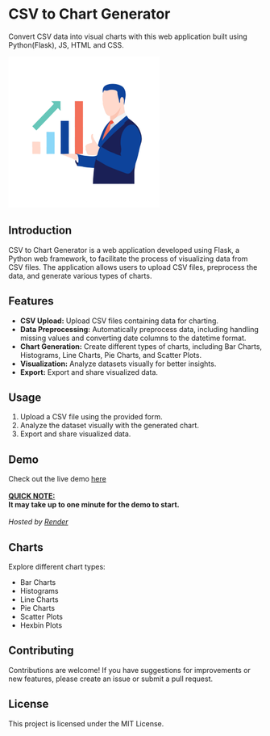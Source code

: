 # CSV to Chart Generator

Convert CSV data into visual charts with this web application built using Python(Flask), JS, HTML and CSS.

<img src='static/img/stats.png'>

## Introduction
CSV to Chart Generator is a web application developed using Flask, a Python web framework, to facilitate the process of visualizing data from CSV files. The application allows users to upload CSV files, preprocess the data, and generate various types of charts.

## Features
- **CSV Upload:** Upload CSV files containing data for charting.
- **Data Preprocessing:** Automatically preprocess data, including handling missing values and converting date columns to the datetime format.
- **Chart Generation:** Create different types of charts, including Bar Charts, Histograms, Line Charts, Pie Charts, and Scatter Plots.
- **Visualization:** Analyze datasets visually for better insights.
- **Export:** Export and share visualized data.

## Usage
1. Upload a CSV file using the provided form.
2. Analyze the dataset visually with the generated chart.
3. Export and share visualized data.

## Demo
Check out the live demo [here](https://csv-to-plot.onrender.com/)
<br><br>
**<ins>QUICK NOTE:</ins><br>It may take up to one minute for the demo to start.**
<br><br>
*Hosted by [Render](https://render.com/)*

## Charts
Explore different chart types:
- Bar Charts
- Histograms
- Line Charts
- Pie Charts
- Scatter Plots
- Hexbin Plots

## Contributing
Contributions are welcome! If you have suggestions for improvements or new features, please create an issue or submit a pull request.

## License
This project is licensed under the MIT License.
